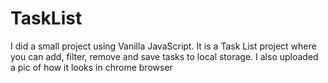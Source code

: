 # TaskList
I did a small project using Vanilla JavaScript.
It is a Task List project where you can add, filter, remove and save tasks to local storage.
I also uploaded a pic of how it looks in chrome browser
